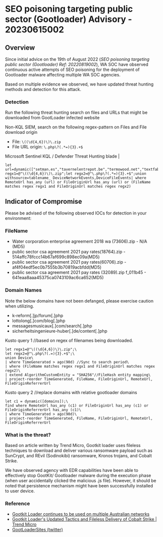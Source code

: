 # SEO poisoning targeting public sector (Gootloader) Advisory - 20230615002

## Overview

Since initial advice on the 19th of August 2022 (*SEO poisoning targeting public sector (Gootloader) Ref: 20220819002*), WA SOC have observed continuous active attempts of SEO poisoning for the deployment of Gootloader malware affecting multiple WA SOC agencies.

Based on multiple evidence we observed, we have updated threat hunting methods and detection for this attack.

### Detection

Run the following threat hunting search on files and URLs that might be downloaded from GootLoader infected website

Non-KQL SIEM, search on the following regex-pattern on Files and File download origin

- File: `\((\d{4,6})\)\.zip`
- File URL origin: `\.php\?(.*=){3}.+$`

Microsoft Sentinel KQL / Defender Threat Hunting blade
|

```
let url=dynamic(["setman.es","tavernelentrepot.be","termowood.net","textfabrik.de","sfl.hu","seyhanaluminyum.com","theodoraross.com","theairtrekstory.com","tavernelentrepot.be","serphero.com","shisharealty.com","sheffieldcoronarysociety.org.uk","thomadaneau.com","theodoraross.com","theairtrekstory.com","secora.cl"]);let regx1=@"\((\d{4,6})\)\.zip";let regx2=@"\.php\?(.*=){3}.+$";union withsource=tablename_ DeviceNetworkEvents,DeviceFileEvents| where RemoteUrl has_any (url) or FileOriginUrl has_any (url) or (FileName matches regex regx1 and FileOriginUrl matches regex regx2)
```

## Indicator of Compromise

Please be advised of the following observed IOCs for detection in your environment:

### FileName

- Water corporation enterprise agreement 2018 wa (73606).zip - N/A (MD5)
- public sector csa agreement 2021 pay rates(18764).zip - 514affc78fccc14b67af699c898ec09a(MD5)
- public sector csa agreement 2021 pay rates(60706).zip - af4f04edf5ec0b7555b3b70819acbfdd(MD5)
- public sector csa agreement 2021 pay rates (32089).zip
    f_011b45 - 641eaa8aaa45375ca0743109ac6ca652(MD5)

### Domain Names

Note the below domains have not been defanged, please exercise caution when utilizing.

- k-reform\[.\]jp/forum\[.\]php
- lottolong\[.\]com/blog\[.\]php
- messagesmusicaux\[.\]com/search\[.\]php
- sicherheitsingenieure-huber\[.\]de/content\[.\]php

Kusto query 1
//based on regex of filenames being downloaded.

```
let regx1=@"\((\d{4,6})\)\.zip";\
let regx2=@"\.php\?(.=){3}.+$";\
union Device\
| where TimeGenerated > ago(90d) //Sync to search period\
| where (FileName matches regex regx1 and FileOriginUrl matches regex regx2)\
| extend AlgorithmCustomEntity = "SHA256"//FileHash entity mapping\
| project-reorder TimeGenerated, FileName, FileOriginUrl, RemoteUrl, FileOriginReferrerUrl
```

Kusto query 2
//replace domains with relative gootloader domains

```
let c1 = dynamic([domains]);\
find where RemoteUrl has_any (c1) or FileOriginUrl has_any (c1) or FileOriginReferrerUrl has_any (c1)\
| where TimeGenerated > ago(90d)\
| project-reorder TimeGenerated, FileName, FileOriginUrl, RemoteUrl, FileOriginReferrerUrl
```

### What is the threat?

Based on article written by Trend Micro, Gootkit loader uses fileless techniques to download and deliver various ransomware payload such as SunCrypt, and REvil (Sodinokibi) ransomware, Kronos trojans, and Cobalt Strike.

We have observed agency with EDR capabilities have been able to effectively stop GootKit/ Gootloader malware during the execution phase (when user accidentally clicked the malicious .js file). However, it should be noted that persistence mechanism might have been successfully installed to user device.

### Reference

- [Gootkit Loader continues to be used on multiple Australian networks](https://www.cyber.gov.au/about-us/advisories/gootkit-loader-continues-be-used-multiple-australian-networks "https://www.cyber.gov.au/about-us/advisories/gootkit-loader-continues-be-used-multiple-australian-networks")
- [Gootkit Loader's Updated Tactics and Fileless Delivery of Cobalt Strike | Trend Micro](https://www.trendmicro.com/en_us/research/22/g/gootkit-loaders-updated-tactics-and-fileless-delivery-of-cobalt-strike.html "https://www.trendmicro.com/en_us/research/22/g/gootkit-loaders-updated-tactics-and-fileless-delivery-of-cobalt-strike.html")
- [GootLoaderSites (twitter)](https://twitter.com/GootLoaderSites "https://twitter.com/gootloadersites")
